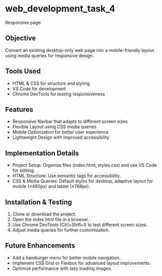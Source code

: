 # web_development_task_4
Responsive page 
## Objective
Convert an existing desktop-only web page into a mobile-friendly layout using media queries for responsive design.

## Tools Used
- HTML & CSS for structure and styling
- VS Code for development
- Chrome DevTools for testing responsiveness

## Features
- Responsive Navbar that adapts to different screen sizes
- Flexible Layout using CSS media queries
- Mobile Optimization for better user experience
- Lightweight Design with improved accessibility

## Implementation Details
- Project Setup: Organize files (index.html, styles.css) and use VS Code for editing.
- HTML Structure: Use semantic tags for accessibility.
- CSS & Media Queries: Default styles for desktop, adaptive layout for mobile (≤480px) and tablet (≤768px).

## Installation & Testing
1. Clone or download the project.
2. Open the index.html file in a browser.
3. Use Chrome DevTools (Ctrl+Shift+I) to test different screen sizes.
4. Adjust media queries for further customization.

## Future Enhancements
- Add a hamburger menu for better mobile navigation.
- Implement CSS Grid or Flexbox for advanced layout improvements.
- Optimize performance with lazy loading images.
